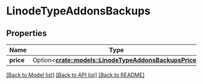# LinodeTypeAddonsBackups

## Properties

Name | Type | Description | Notes
------------ | ------------- | ------------- | -------------
**price** | Option<[**crate::models::LinodeTypeAddonsBackupsPrice**](LinodeType_addons_backups_price.md)> |  | [optional]

[[Back to Model list]](../README.md#documentation-for-models) [[Back to API list]](../README.md#documentation-for-api-endpoints) [[Back to README]](../README.md)


